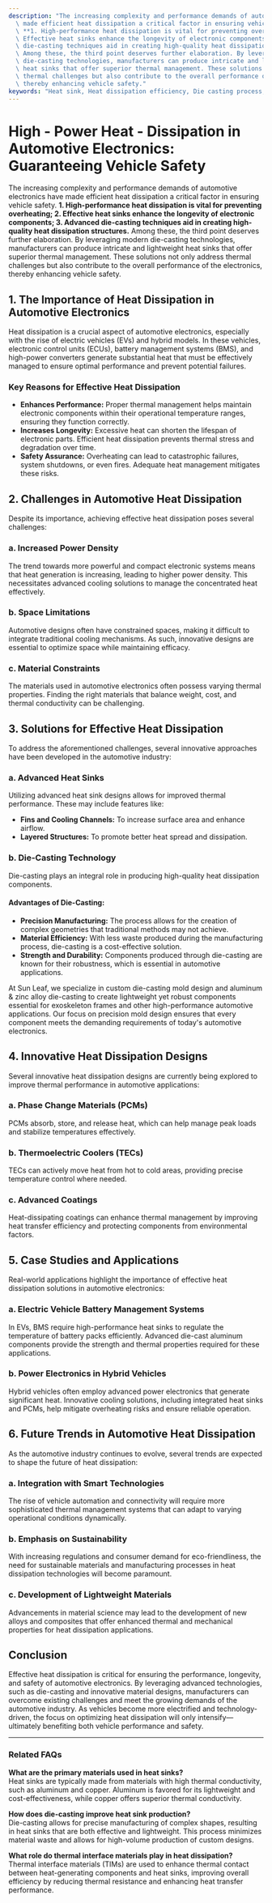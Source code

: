 ```yaml
---
description: "The increasing complexity and performance demands of automotive electronics have\
  \ made efficient heat dissipation a critical factor in ensuring vehicle safety.\
  \ **1. High-performance heat dissipation is vital for preventing overheating; 2.\
  \ Effective heat sinks enhance the longevity of electronic components; 3. Advanced\
  \ die-casting techniques aid in creating high-quality heat dissipation structures.**\
  \ Among these, the third point deserves further elaboration. By leveraging modern\
  \ die-casting technologies, manufacturers can produce intricate and lightweight\
  \ heat sinks that offer superior thermal management. These solutions not only address\
  \ thermal challenges but also contribute to the overall performance of the electronics,\
  \ thereby enhancing vehicle safety."
keywords: "Heat sink, Heat dissipation efficiency, Die casting process, Die-cast aluminum"
---
```

# High - Power Heat - Dissipation in Automotive Electronics: Guaranteeing Vehicle Safety

The increasing complexity and performance demands of automotive electronics have made efficient heat dissipation a critical factor in ensuring vehicle safety. **1. High-performance heat dissipation is vital for preventing overheating; 2. Effective heat sinks enhance the longevity of electronic components; 3. Advanced die-casting techniques aid in creating high-quality heat dissipation structures.** Among these, the third point deserves further elaboration. By leveraging modern die-casting technologies, manufacturers can produce intricate and lightweight heat sinks that offer superior thermal management. These solutions not only address thermal challenges but also contribute to the overall performance of the electronics, thereby enhancing vehicle safety.

## 1. The Importance of Heat Dissipation in Automotive Electronics

Heat dissipation is a crucial aspect of automotive electronics, especially with the rise of electric vehicles (EVs) and hybrid models. In these vehicles, electronic control units (ECUs), battery management systems (BMS), and high-power converters generate substantial heat that must be effectively managed to ensure optimal performance and prevent potential failures.

### Key Reasons for Effective Heat Dissipation

- **Enhances Performance:** Proper thermal management helps maintain electronic components within their operational temperature ranges, ensuring they function correctly.
- **Increases Longevity:** Excessive heat can shorten the lifespan of electronic parts. Efficient heat dissipation prevents thermal stress and degradation over time.
- **Safety Assurance:** Overheating can lead to catastrophic failures, system shutdowns, or even fires. Adequate heat management mitigates these risks.

## 2. Challenges in Automotive Heat Dissipation

Despite its importance, achieving effective heat dissipation poses several challenges:

### a. Increased Power Density

The trend towards more powerful and compact electronic systems means that heat generation is increasing, leading to higher power density. This necessitates advanced cooling solutions to manage the concentrated heat effectively.

### b. Space Limitations

Automotive designs often have constrained spaces, making it difficult to integrate traditional cooling mechanisms. As such, innovative designs are essential to optimize space while maintaining efficacy.

### c. Material Constraints

The materials used in automotive electronics often possess varying thermal properties. Finding the right materials that balance weight, cost, and thermal conductivity can be challenging.

## 3. Solutions for Effective Heat Dissipation

To address the aforementioned challenges, several innovative approaches have been developed in the automotive industry:

### a. Advanced Heat Sinks

Utilizing advanced heat sink designs allows for improved thermal performance. These may include features like:

- **Fins and Cooling Channels:** To increase surface area and enhance airflow.
- **Layered Structures:** To promote better heat spread and dissipation.

### b. Die-Casting Technology

Die-casting plays an integral role in producing high-quality heat dissipation components. 

#### Advantages of Die-Casting:

- **Precision Manufacturing:** The process allows for the creation of complex geometries that traditional methods may not achieve.
- **Material Efficiency:** With less waste produced during the manufacturing process, die-casting is a cost-effective solution.
- **Strength and Durability:** Components produced through die-casting are known for their robustness, which is essential in automotive applications.

At Sun Leaf, we specialize in custom die-casting mold design and aluminum & zinc alloy die-casting to create lightweight yet robust components essential for exoskeleton frames and other high-performance automotive applications. Our focus on precision mold design ensures that every component meets the demanding requirements of today's automotive electronics.

## 4. Innovative Heat Dissipation Designs

Several innovative heat dissipation designs are currently being explored to improve thermal performance in automotive applications:

### a. Phase Change Materials (PCMs)

PCMs absorb, store, and release heat, which can help manage peak loads and stabilize temperatures effectively.

### b. Thermoelectric Coolers (TECs)

TECs can actively move heat from hot to cold areas, providing precise temperature control where needed.

### c. Advanced Coatings

Heat-dissipating coatings can enhance thermal management by improving heat transfer efficiency and protecting components from environmental factors.

## 5. Case Studies and Applications

Real-world applications highlight the importance of effective heat dissipation solutions in automotive electronics:

### a. Electric Vehicle Battery Management Systems

In EVs, BMS require high-performance heat sinks to regulate the temperature of battery packs efficiently. Advanced die-cast aluminum components provide the strength and thermal properties required for these applications.

### b. Power Electronics in Hybrid Vehicles

Hybrid vehicles often employ advanced power electronics that generate significant heat. Innovative cooling solutions, including integrated heat sinks and PCMs, help mitigate overheating risks and ensure reliable operation.

## 6. Future Trends in Automotive Heat Dissipation

As the automotive industry continues to evolve, several trends are expected to shape the future of heat dissipation:

### a. Integration with Smart Technologies

The rise of vehicle automation and connectivity will require more sophisticated thermal management systems that can adapt to varying operational conditions dynamically.

### b. Emphasis on Sustainability

With increasing regulations and consumer demand for eco-friendliness, the need for sustainable materials and manufacturing processes in heat dissipation technologies will become paramount.

### c. Development of Lightweight Materials

Advancements in material science may lead to the development of new alloys and composites that offer enhanced thermal and mechanical properties for heat dissipation applications.

## Conclusion

Effective heat dissipation is critical for ensuring the performance, longevity, and safety of automotive electronics. By leveraging advanced technologies, such as die-casting and innovative material designs, manufacturers can overcome existing challenges and meet the growing demands of the automotive industry. As vehicles become more electrified and technology-driven, the focus on optimizing heat dissipation will only intensify—ultimately benefiting both vehicle performance and safety.

---

### Related FAQs

**What are the primary materials used in heat sinks?**  
Heat sinks are typically made from materials with high thermal conductivity, such as aluminum and copper. Aluminum is favored for its lightweight and cost-effectiveness, while copper offers superior thermal conductivity.

**How does die-casting improve heat sink production?**  
Die-casting allows for precise manufacturing of complex shapes, resulting in heat sinks that are both effective and lightweight. This process minimizes material waste and allows for high-volume production of custom designs.

**What role do thermal interface materials play in heat dissipation?**  
Thermal interface materials (TIMs) are used to enhance thermal contact between heat-generating components and heat sinks, improving overall efficiency by reducing thermal resistance and enhancing heat transfer performance.
